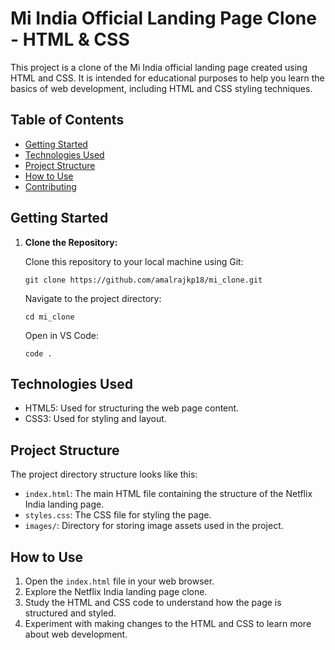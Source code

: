 # Mi India Official Landing Page Clone - HTML & CSS

This project is a clone of the Mi India official landing page created using HTML and CSS. It is intended for educational purposes to help you learn the basics of web development, including HTML and CSS styling techniques.

## Table of Contents

- [Getting Started](#getting-started)
- [Technologies Used](#technologies-used)
- [Project Structure](#project-structure)
- [How to Use](#how-to-use)
- [Contributing](#contributing)

## Getting Started

1. **Clone the Repository:**

   Clone this repository to your local machine using Git:

   ```
   git clone https://github.com/amalrajkp18/mi_clone.git
   ```

   Navigate to the project directory:

   ```
   cd mi_clone
   ```

   Open in VS Code:

   ```
   code .
   ```



## Technologies Used

- HTML5: Used for structuring the web page content.
- CSS3: Used for styling and layout.

## Project Structure

The project directory structure looks like this:


- `index.html`: The main HTML file containing the structure of the Netflix India landing page.
- `styles.css`: The CSS file for styling the page.
- `images/`: Directory for storing image assets used in the project.

## How to Use

1. Open the `index.html` file in your web browser.
2. Explore the Netflix India landing page clone.
3. Study the HTML and CSS code to understand how the page is structured and styled.
4. Experiment with making changes to the HTML and CSS to learn more about web development.



